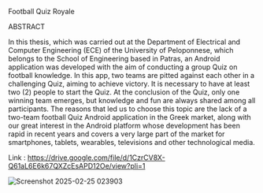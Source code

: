 Football Quiz Royale


ABSTRACT


In this thesis, which was carried out at the Department of Electrical and
Computer Engineering (ECE) of the University of Peloponnese, which
belongs to the School of Engineering based in Patras, an Android
application was developed with the aim of conducting a group Quiz on
football knowledge. In this app, two teams are pitted against each other
in a challenging Quiz, aiming to achieve victory. It is necessary to have at
least two (2) people to start the Quiz. At the conclusion of the Quiz, only
one winning team emerges, but knowledge and fun are always shared
among all participants.
The reasons that led us to choose this topic are the lack of a two-team
football Quiz Android application in the Greek market, along with our
great interest in the Android platform whose development has been rapid
in recent years and covers a very large part of the market for
smartphones, tablets, wearables, televisions and other technological
media.

Link : https://drive.google.com/file/d/1CzrCV8X-Q61aL6E6k67QXZcEsAPD12Oe/view?pli=1  

![Screenshot 2025-02-25 023903](https://github.com/user-attachments/assets/8f5e38e3-5445-4345-8513-ea4d79dd65ff)



